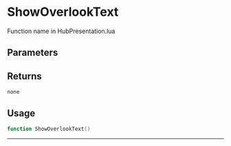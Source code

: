 # ShowOverlookText
Function name in HubPresentation.lua
## Parameters

## Returns
`none`
## Usage
```lua
function ShowOverlookText()
```
---

